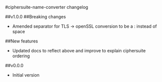 #ciphersuite-name-converter changelog

##v1.0.0
##Breaking changes
* Amended separator for TLS -> openSSL conversion to be a : instead of space

##New features
* Updated docs to reflect above and improve to explain ciphersuite ordering

##v0.0.0
* Initial version